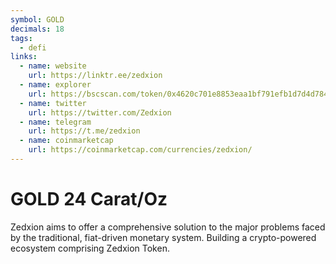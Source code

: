 ```yaml
---
symbol: GOLD
decimals: 18
tags:
  - defi
links:
  - name: website
    url: https://linktr.ee/zedxion
  - name: explorer
    url: https://bscscan.com/token/0x4620c701e8853eaa1bf791efb1d7d4d784734bad
  - name: twitter
    url: https://twitter.com/Zedxion
  - name: telegram
    url: https://t.me/zedxion
  - name: coinmarketcap
    url: https://coinmarketcap.com/currencies/zedxion/
---
```


# GOLD 24 Carat/Oz

Zedxion aims to offer a comprehensive solution to the major problems faced by the traditional, fiat-driven monetary system. Building a crypto-powered ecosystem comprising Zedxion Token.
